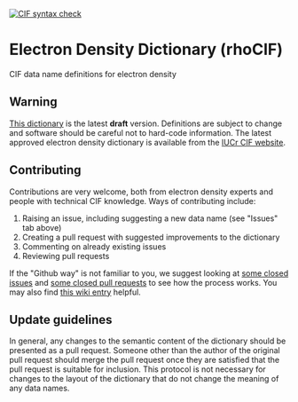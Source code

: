 [![CIF syntax check](https://github.com/COMCIFS/Electron_Density_Dictionary/actions/workflows/main.yml/badge.svg)](https://github.com/COMCIFS/Electron_Density_Dictionary/actions)
# Electron Density Dictionary (rhoCIF)

CIF data name definitions for electron density

## Warning

[This dictionary](cif_rho.dic) is the latest **draft** version. Definitions are subject to change and software 
should be careful not to hard-code information. The latest approved electron density dictionary is
available from the [IUCr CIF website](https://www.iucr.org/resources/cif/dictionaries).

## Contributing

Contributions are very welcome, both from electron density experts and people with technical CIF knowledge. Ways of contributing include:

1. Raising an issue, including suggesting a new data name (see "Issues" tab above)
2. Creating a pull request with suggested improvements to the dictionary
3. Commenting on already existing issues
4. Reviewing pull requests

If the "Github way" is not familiar to you, we suggest looking at 
[some closed issues](https://github.com/COMCIFS/Powder_Dictionary/issues?q=is%3Aissue+is%3Aclosed)
and [some closed pull requests](https://github.com/COMCIFS/Powder_Dictionary/issues?q=is%3Apr+is%3Aclosed)
to see how the process works. 
You may also find [this wiki entry](https://github.com/COMCIFS/cif_core/wiki/Getting-started-with-Github-and-Git-for-development-of-CIF-dictionaries) helpful.

## Update guidelines

In general, any changes to the semantic content of the dictionary should be presented as a pull request. Someone
other than the author of the original pull request should merge the pull request once they are satisfied that the
pull request is suitable for inclusion. This protocol is not necessary for changes to the layout of the dictionary 
that do not change the meaning of any data names.
